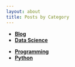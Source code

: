 ```yaml
---
layout: about
title: Posts by Category
---
```


- **[Blog](/blog)**
- **[Data Science](/data_science)**
<!-- - **[Linear Algebra](/linearalgebra)** -->
- **[Programming](/programming)**
- **[Python](/python)**
<!-- - **[Seminar](/seminar)** -->
